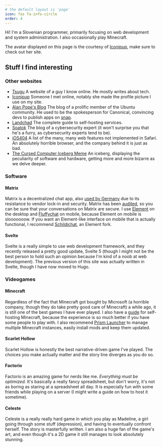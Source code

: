 ```yaml
---
# the default layout is 'page'
icon: fas fa-info-circle
order: 4
---
```


Hi! I'm a Slovenian programmer, primarily focusing on web development and system administration. I also occasionally play Minecraft.

The avatar displayed on this page is the courtesy of [Iconipup](https://iconipup.neocities.org/), make sure to check out her site.

## Stuff I find interesting

### Other websites

- [Tsugu](https://tsugu.xyz)
A website of a guy I know online. He mostly writes about tech.
- [Iconipup](https://iconipup.neocities.org/) Someone I met online, notably she made the profile picture I use on my site.
- [Alan Pope's Blog](https://popey.com/blog/)
The blog of a prolific member of the Ubuntu community. He used to be the spokesperson for Canonical, convincing devs to publish apps on [snap](https://snapcraft.io/).
- [Landchad](https://landchad.net/)
The complete guide to self-hosting services.
- [Soatok](https://soatok.blog/)
The blog of a cybersecurity expert (it won't surprise you that he's a furry, as cybersecurity experts tend to be).
- [iOS404](https://ios404.com/)
A list of the many, many web features not implemented in Safari. An absolutely horrible browser, and the company behind it is just as bad.
- [The Cursed Computer Iceberg Meme](https://suricrasia.online/iceberg/)
An iceberg, displaying the peculiarity of software and hardware, getting more and more bizarre as we delve deeper.

### Software

#### Matrix

Matrix is a decentralized chat app, also [used by Germany](https://element.io/matrix-in-germany) due to its resistance to vendor lock-in and security. Matrix has been [audited](https://element.io/blog/bsi-funds-security-analysis-of-matrix/), so you can be sure that your conversations on Matrix are secure. I use [Element](https://element.io) on the desktop and [Fluffychat](https://fluffychat.im/) on mobile, because Element on mobile is slooooooow. If you want an Element-like interface on mobile that is actually functional, I recommend [Schildichat](https://schildi.chat/), an Element fork.

#### Svelte

Svelte is a really simple to use web development framework, and they recently released a pretty good update, Svelte 5 (though I might not be the best person to hold such an opinion because I'm kind of a noob at web development). The previous version of this site was actually written in Svelte, though I have now moved to Hugo.

### Videogames

#### Minecraft

Regardless of the fact that Minecraft got bought by Microsoft (a horrible company, though they do take pretty good care of Minecraft) a while ago, it is still one of the best games I have ever played. I also have a [guide](/posts/minecrafthosting) for self-hosting Minecraft, because the experience is so much better if you have some people to play with. I also recommend [Prism Launcher](https://prismlauncher.org/) to manage multiple Minecraft instances, easily install mods and keep them updated.

#### Scarlet Hollow

Scarlet Hollow is honestly the best narrative-driven game I've played. The choices you make actually matter and the story line diverges as you do so.

#### Factorio

Factorio is an amazing game for nerds like me. _Everything must be optimized._ It's basically a really fancy spreadsheet, but don't worry, it's not as boring as staring at a spreadsheet all day. It is especially fun with some friends while playing on a server (I might write a guide on how to host it sometime).

#### Celeste

Celeste is a really really hard game in which you play as Madeline, a girl going through some stuff (depression), and having to eventually confront herself. The story is masterfully written. I am also a huge fan of the game's art, and even though it's a 2D game it still manages to look absolutely stunning.